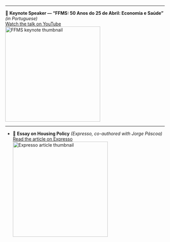 
___
🎤 **Keynote Speaker — “FFMS: 50 Anos do 25 de Abril: Economia e Saúde”** *(in Portuguese)*  
  [Watch the talk on YouTube](https://www.youtube.com/watch?v=wB1WBxTCid4&t=68s)  
  <a href="https://www.youtube.com/watch?v=wB1WBxTCid4&t=68s" target="_blank">
    <img src="https://img.youtube.com/vi/wB1WBxTCid4/0.jpg" width="300" alt="FFMS keynote thumbnail">
  </a>

---

- 📰 **Essay on Housing Policy** *(Expresso, co-authored with Jorge Páscoa)*  
  [Read the article on Expresso](https://expresso.pt/semanario/ideias/2025-10-02-habitacao-muitas-perguntas-algumas-respostas-5e123955?utm_source=expresso&utm_medium=content&utm_campaign=WEB&utm_content=/semanario/ideias/2025-10-02-habitacao-muitas-perguntas-algumas-respostas-5e123955)  
  <a href="https://expresso.pt/semanario/ideias/2025-10-02-habitacao-muitas-perguntas-algumas-respostas-5e123955?utm_source=expresso&utm_medium=content&utm_campaign=WEB&utm_content=/semanario/ideias/2025-10-02-habitacao-muitas-perguntas-algumas-respostas-5e123955" target="_blank">
    <img src="https://images.impresa.pt/expresso/2025-10-02-lr_t-_idp.jpg-cbc686f8/3x2/mw-694" width="300" alt="Expresso article thumbnail">
  </a>
